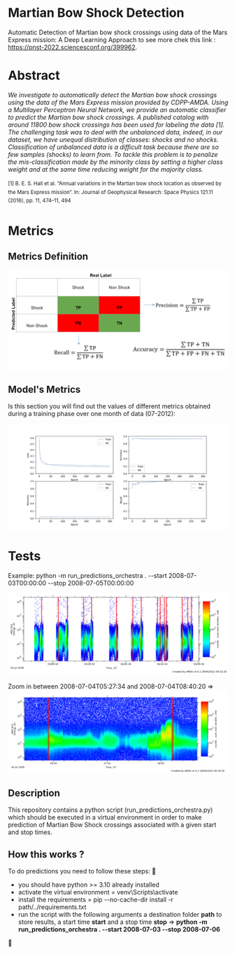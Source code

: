 # Martian Bow Shock Detection
Automatic Detection of Martian bow shock crossings using data of the Mars Express mission: A Deep Learning Approach to see more chek this link : 
https://pnst-2022.sciencesconf.org/399962.
# Abstract
*We investigate to automatically detect the Martian bow shock crossings using the data of the Mars Express mission provided by CDPP-AMDA. 
Using a Multilayer Perceptron Neural Network, we provide an automatic classifier to predict the
Martian bow shock crossings. A published catalog with around 11800 bow shock
crossings has been used for labeling the data [1]. The challenging task was to deal with
the unbalanced data, indeed, in our dataset, we have unequal distribution of classes:
shocks and no shocks. Classification of unbalanced data is a difficult task because
there are so few samples (shocks) to learn from. To tackle this problem is to penalize
the mis-classification made by the minority class by setting a higher class weight and at
the same time reducing weight for the majority class.* </br> </br>
<sup>[1] B. E. S. Hall et al. “Annual variations in the Martian bow shock location as observed by the Mars Express mission”. In: Journal of
Geophysical Research: Space Physics 121.11 (2016), pp. 11, 474–11, 494</sup>

# Metrics
<h2>Metrics Definition</h2>

![alt text](https://github.com/menouarazib/martian-shock-detection/blob/main/Metrics_definition.PNG)

<h2>Model's Metrics</h2>
Is this section you will find out the values of different metrics obtained during a training phase over one month of data (07-2012):

![alt text](https://github.com/menouarazib/martian-shock-detection/blob/main/Metrics_MLP_Class_Weight.png)

# Tests
Example: python -m run_predictions_orchestra .  --start 2008-07-03T00:00:00 --stop 2008-07-05T00:00:00

![alt text](https://github.com/menouarazib/martian-shock-detection/blob/main/Bow_Shock_Events_07_2008_Test.PNG)

Zoom in between 2008-07-04T05:27:34 and 2008-07-04T08:40:20 =>
![alt text](https://github.com/menouarazib/martian-shock-detection/blob/main/Bow_Shock_Events_07_2008_Test_Zoom_In.PNG)

<h2>Description</h2>
<p>This repository contains a python script (run_predictions_orchestra.py) which should be executed in 
a virtual environment in order to make prediction of Martian Bow Shock crossings associated with a given start and stop times.
<h2>How this works ?</h2>
To do predictions you need to follow these steps:
👏
<ul>
    <li>you should have python >= 3.10  already installed
    <li>activate the virtual environment = venv\Scripts\activate</li>
    <li>install the requirements = pip --no-cache-dir install -r path/../requirements.txt</li>
    <li>run the script with the following arguments a destination folder <strong>path</strong> to store results, a start time <strong>start</strong> and 
    a stop time <strong>stop</strong> =>
    <strong> python -m run_predictions_orchestra . --start 2008-07-03 --stop 2008-07-06
</strong>
    </li>
</ul>

 👏

